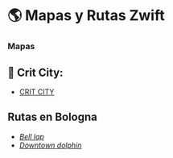 # :earth_americas: Mapas y Rutas Zwift 

### Mapas

## :checkered_flag: Crit City:

- [CRIT CITY](https://zwiftinsider.com/crit-city/)

## Rutas en Bologna

 * *[Bell lap](https://zwiftinsider.com/route/bell-lap/)*
 * *[Downtown dolphin](https://zwiftinsider.com/route/downtown-dolphin/)*